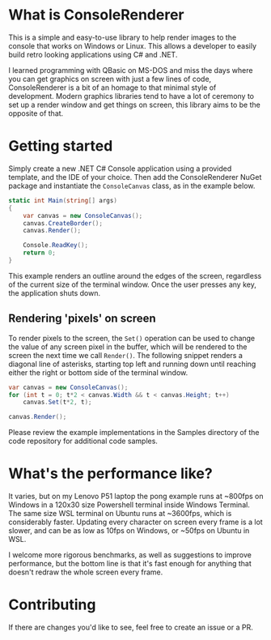 # What is ConsoleRenderer
This is a simple and easy-to-use library to help render images to the console that works on Windows or Linux. This allows a developer to easily build retro looking applications using C# and .NET.

I learned programming with QBasic on MS-DOS and miss the days where you can get graphics on screen with just a few lines of code, ConsoleRenderer is a bit of an homage to that minimal style of development. Modern graphics libraries tend to have a lot of ceremony to set up a render window and get things on screen, this library aims to be the opposite of that.

# Getting started
Simply create a new .NET C# Console application using a provided template, and the IDE of your choice. Then add the ConsoleRenderer NuGet package and instantiate the `ConsoleCanvas` class, as in the example below.
```csharp
static int Main(string[] args)
{
	var canvas = new ConsoleCanvas();
	canvas.CreateBorder();
	canvas.Render();

	Console.ReadKey();
	return 0;
}
```
This example renders an outline around the edges of the screen, regardless of the current size of the terminal window. Once the user presses any key, the application shuts down.

## Rendering 'pixels' on screen
To render pixels to the screen, the `Set()` operation can be used to change the value of any screen pixel in the buffer, which will be rendered to the screen the next time we call `Render()`. The following snippet renders a diagonal line of asterisks, starting top left and running down until reaching either the right or bottom side of the terminal window.
```csharp
var canvas = new ConsoleCanvas();
for (int t = 0; t*2 < canvas.Width && t < canvas.Height; t++)
	canvas.Set(t*2, t);

canvas.Render();
```

Please review the example implementations in the Samples directory of the code repository for additional code samples.

# What's the performance like?
It varies, but on my Lenovo P51 laptop the pong example runs at ~800fps on Windows in a 120x30 size Powershell terminal inside Windows Terminal. The same size WSL terminal on Ubuntu runs at ~3600fps, which is considerably faster. Updating every character on screen every frame is a lot slower, and can be as low as 10fps on Windows, or ~50fps on Ubuntu in WSL.

I welcome more rigorous benchmarks, as well as suggestions to improve performance, but the bottom line is that it's fast enough for anything that doesn't redraw the whole screen every frame.

# Contributing
If there are changes you'd like to see, feel free to create an issue or a PR.
